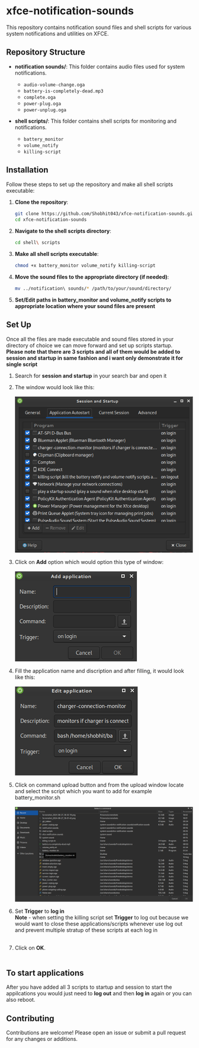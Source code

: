 # xfce-notification-sounds

This repository contains notification sound files and shell scripts for various system notifications and utilities on XFCE.

## Repository Structure

- **notification sounds/**: This folder contains audio files used for system notifications.
  - `audio-volume-change.oga`
  - `battery-is-completely-dead.mp3`
  - `complete.oga`
  - `power-plug.oga`
  - `power-unplug.oga`

- **shell scripts/**: This folder contains shell scripts for monitoring and notifications.
  - `battery_monitor`
  - `volume_notify`
  - `killing-script`

## Installation

Follow these steps to set up the repository and make all shell scripts executable:

1. **Clone the repository**:

    ```bash
    git clone https://github.com/Shobhit043/xfce-notification-sounds.git
    cd xfce-notification-sounds
    ```

2. **Navigate to the shell scripts directory**:

    ```bash
    cd shell\ scripts
    ```

3. **Make all shell scripts executable**:

    ```bash
    chmod +x battery_monitor volume_notify killing-script
    ```

4. **Move the sound files to the appropriate directory (if needed)**:

    ```bash
    mv ../notification\ sounds/* /path/to/your/sound/directory/
    ```
    
5. **Set/Edit paths in battery_monitor and volume_notify scripts to appropriate location where your sound files are present**

## Set Up
Once all the files are made executable and sound files stored in your directory of choice we can move forward and set up scripts startup.<br>
**Please note that there are 3 scripts and all of them would be added to session and startup in same fashion and i want only demonstrate it for single script**

1. Search for **session and startup** in your search bar and open it
2. The window would look like this: <br><br>
   ![can't display screenshot](https://raw.githubusercontent.com/Shobhit043/xfce-notification-sounds/main/screenshots/session%20and%20startups.png)<br>

3. Click on **Add** option which would option this type of window: <br><br>
   ![can't display screenshot](https://raw.githubusercontent.com/Shobhit043/xfce-notification-sounds/main/screenshots/application%20window.png)<br>

4. Fill the application name and discription and after filling, it would look like this: <br><br>
   ![can't display screenshot](https://raw.githubusercontent.com/Shobhit043/xfce-notification-sounds/main/screenshots/appication%20window(with%20info).png)<br>
5. Click on command upload button and from the upload window locate and select the script which you want to add for example battery_monitor.sh <br><br>
   ![can't display screenshot](https://raw.githubusercontent.com/Shobhit043/xfce-notification-sounds/main/screenshots/command%20upload%20window.png)<br>

6. Set **Trigger** to **log in** <br>
   **Note** - when setting the killing script set **Trigger** to log out because we would want to close these applications/scripts whenever use log out and prevent multiple stratup of these scripts at each log in  <br><br>

7. Click on **OK**. <br><br>

## To start applications
After you have added all 3 scripts to startup and session to start the appilcations you would just need to **log out** and then **log in** again or you can also reboot.

## Contributing
Contributions are welcome! Please open an issue or submit a pull request for any changes or additions.

